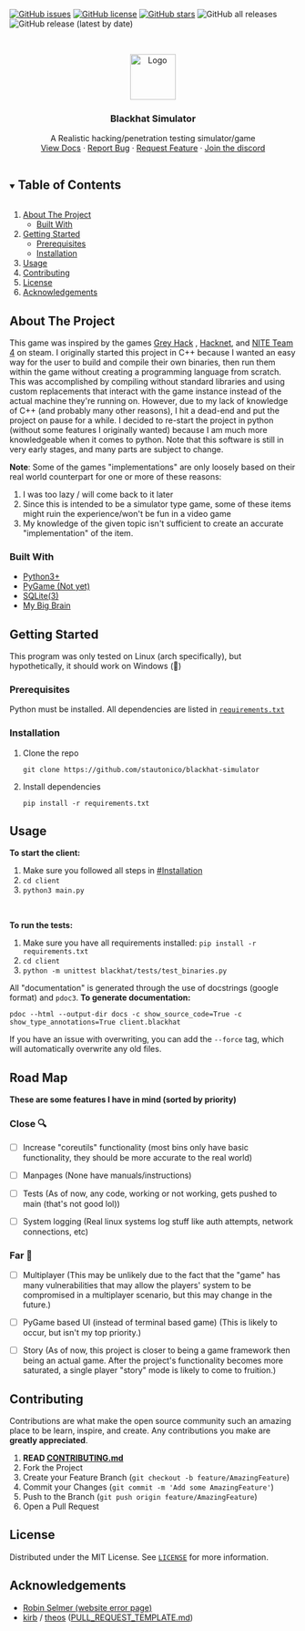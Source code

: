 [![GitHub issues](https://img.shields.io/github/issues/stautonico/blackhat-simulator?style=for-the-badge)](https://github.com/stautonico/blackhat-simulator/issues)
[![GitHub license](https://img.shields.io/github/license/stautonico/blackhat-simulator?style=for-the-badge)](https://github.com/stautonico/blackhat-simulator/blob/main/LICENSE)
[![GitHub stars](https://img.shields.io/github/stars/stautonico/blackhat-simulator?style=for-the-badge)](https://github.com/stautonico/blackhat-simulator/stargazers)
![GitHub all releases](https://img.shields.io/github/downloads/stautonico/blackhat-simulator/total?style=for-the-badge)
![GitHub release (latest by date)](https://img.shields.io/github/v/release/stautonico/blackhat-simulator?style=for-the-badge)

<!-- PROJECT LOGO -->
<br />
<p align="center">
  <a href="https://github.com/github_username/repo_name">
    <img src="https://via.placeholder.com/80" alt="Logo" width="80" height="80">
  </a>

<h3 align="center">Blackhat Simulator</h3>

  <p align="center">
    A Realistic hacking/penetration testing simulator/game
    <br />
    <a href="https://blackhat.tautonico.tech/docs/client">View Docs</a>
    ·
    <a href="https://github.com/stautonico/blackhat-simulator/issues/new?assignees=&labels=bug&template=bug_report.md&title=">Report Bug</a>
    ·
    <a href="https://github.com/stautonico/blackhat-simulator/issues/new?assignees=&labels=enhancement&template=feature_request.md&title=">Request Feature</a>
    ·
    <a href="https://discord.gg/N7rktfNDgh">Join the discord</a>
  </p>
</p>



<!-- TABLE OF CONTENTS -->
<details open="open">
  <summary><h2 style="display: inline-block">Table of Contents</h2></summary>
  <ol>
    <li>
      <a href="#about-the-project">About The Project</a>
      <ul>
        <li><a href="#built-with">Built With</a></li>
      </ul>
    </li>
    <li>
      <a href="#getting-started">Getting Started</a>
      <ul>
        <li><a href="#prerequisites">Prerequisites</a></li>
        <li><a href="#installation">Installation</a></li>
      </ul>
    </li>
    <li><a href="#usage">Usage</a></li>
    <li><a href="#contributing">Contributing</a></li>
    <li><a href="#license">License</a></li>
    <li><a href="#acknowledgements">Acknowledgements</a></li>
  </ol>
</details>



<!-- ABOUT THE PROJECT -->

## About The Project

<!--[![Product Name Screen Shot][product-screenshot]](https://example.com)-->

This game was inspired by the games [Grey Hack](https://store.steampowered.com/app/605230/Grey_Hack/)
, [Hacknet](https://store.steampowered.com/app/365450/Hacknet/),
and [NITE Team 4](https://store.steampowered.com/app/544390/NITE_Team_4__Military_Hacking_Division/) on steam. I
originally started this project in C++ because I wanted an easy way for the user to build and compile their own
binaries, then run them within the game without creating a programming language from scratch. This was accomplished by
compiling without standard libraries and using custom replacements that interact with the game instance instead of the
actual machine they're running on. However, due to my lack of knowledge of C++ (and probably many other reasons), I hit
a dead-end and put the project on pause for a while. I decided to re-start the project in python (without some features
I originally wanted) because I am much more knowledgeable when it comes to python. Note that this software is still in
very early stages, and many parts are subject to change.
<br />

**Note**: Some of the games "implementations" are only loosely based on their real world counterpart for one or more of
these reasons:

1. I was too lazy / will come back to it later
2. Since this is intended to be a simulator type game, some of these items might ruin the experience/won't be fun in a
   video game
3. My knowledge of the given topic isn't sufficient to create an accurate "implementation" of the item.

### Built With

* [Python3+](https://www.python.org/)
* [PyGame (Not yet)](https://www.pygame.org/)
* [SQLite(3)](https://www.sqlite.org/index.html)
* [My Big Brain](https://blackhat.tautonico.tech/errors/404.html?ref=github)

<!-- GETTING STARTED -->

## Getting Started

This program was only tested on Linux (arch specifically), but hypothetically, it should work on Windows (🤞)

### Prerequisites

Python must be installed. All dependencies are listed in [`requirements.txt`](requirements.txt)

### Installation

1. Clone the repo
   ```shell
   git clone https://github.com/stautonico/blackhat-simulator
   ```
2. Install dependencies
   ```shell
   pip install -r requirements.txt
   ```

<!-- USAGE EXAMPLES -->

## Usage

**To start the client:**

1. Make sure you followed all steps in <a href="#installation">#Installation</a>
2. ```cd client```
3. ```python3 main.py```

<br>

**To run the tests:**
1. Make sure you have all requirements installed: `pip install -r requirements.txt` 
2. `cd client`
3. `python -m unittest blackhat/tests/test_binaries.py`

All "documentation" is generated through the use of docstrings (google format) and `pdoc3`. **To generate
documentation:**

```shell
pdoc --html --output-dir docs -c show_source_code=True -c show_type_annotations=True client.blackhat
```

If you have an issue with overwriting, you can add the `--force` tag, which will automatically overwrite any old files.



<!-- ROAD MAP --->

## Road Map

**These are some features I have in mind (sorted by priority)**

### Close 🔍

- [ ] Increase "coreutils" functionality (most bins only have basic functionality, they should be more accurate to the
  real world)
- [ ] Manpages (None have manuals/instructions)

- [ ] Tests (As of now, any code, working or not working, gets pushed to main (that's not good lol))

- [ ] System logging (Real linux systems log stuff like auth attempts, network connections, etc)

### Far 🔭

- [ ] Multiplayer (This may be unlikely due to the fact that the "game" has many vulnerabilities that may allow the
  players' system to be compromised in a multiplayer scenario, but this may change in the future.)

- [ ] PyGame based UI (instead of terminal based game) (This is likely to occur, but isn't my top priority.)

- [ ] Story (As of now, this project is closer to being a game framework then being an actual game. After the project's
  functionality becomes more saturated, a single player "story" mode is likely to come to fruition.)

<!-- CONTRIBUTING -->

## Contributing

Contributions are what make the open source community such an amazing place to be learn, inspire, and create. Any
contributions you make are **greatly appreciated**.

1. **READ [CONTRIBUTING.md](CONTRIBUTING.md)**
2. Fork the Project
3. Create your Feature Branch (`git checkout -b feature/AmazingFeature`)
4. Commit your Changes (`git commit -m 'Add some AmazingFeature'`)
5. Push to the Branch (`git push origin feature/AmazingFeature`)
6. Open a Pull Request

<!-- LICENSE -->

## License

Distributed under the MIT License. See [`LICENSE`](LICENSE) for more information.

<!-- ACKNOWLEDGEMENTS -->

## Acknowledgements

* [Robin Selmer (website error page)](https://codepen.io/robinselmer/pen/vJjbOZ?css-preprocessor=none)
* [kirb](https://github.com/kirb)
  / [theos](https://github.com/theos/theos) ([PULL_REQUEST_TEMPLATE.md](.github/PULL_REQUEST_TEMPLATE.md))
